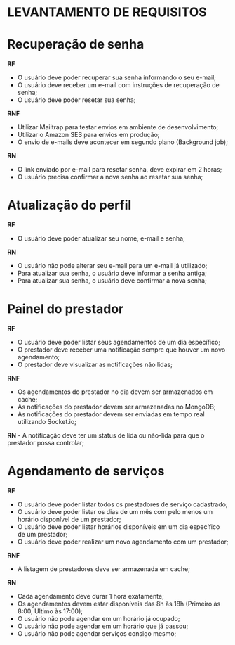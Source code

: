 # LEVANTAMENTO DE REQUISITOS

# Recuperação  de senha

  **RF**
  - O usuário deve poder recuperar sua senha informando o seu e-mail;
  - O usuário deve receber um e-mail com instruções de recuperação de senha;
  - O usuário deve poder resetar sua senha;

  **RNF**
  - Utilizar Mailtrap para testar envios em ambiente de desenvolvimento;
  - Utilizar o Amazon SES para envios em produção;
  - O envio de e-mails deve acontecer em segundo plano (Background job);

  **RN**
  - O link enviado por e-mail para resetar senha, deve expirar em 2 horas;
  - O usuário precisa confirmar a nova senha ao resetar sua senha;

# Atualização do perfil

  **RF**
  - O usuário deve poder atualizar seu nome, e-mail e senha;

  **RN**
  - O usuário não pode alterar seu e-mail para um e-mail já utilizado;
  - Para atualizar sua senha, o usuário deve informar a senha antiga;
  - Para atualizar sua senha, o usuário deve confirmar a nova senha;

# Painel do prestador

  **RF**
  - O usuário deve poder listar seus agendamentos de um dia específico;
  - O prestador deve receber uma notificação sempre que houver um novo agendamento;
  - O prestador deve visualizar as notificações não lidas;

  **RNF**
  - Os agendamentos do prestador no dia devem ser armazenados em cache;
  - As notificações do prestador devem ser armazenadas no MongoDB;
  - As notificações do prestador devem ser enviadas em tempo real utilizando Socket.io;

  **RN**
    - A notificação deve ter um status de lida ou não-lida para que o prestador possa controlar;

# Agendamento de serviços

  **RF**
  - O usuário deve poder listar todos os prestadores de serviço cadastrado;
  - O usuário deve poder listar os dias de um mês com pelo menos um horário disponível de um prestador;
  - O usuário deve poder listar horários disponíveis em um dia específico de um prestador;
  - O usuário deve poder realizar um novo agendamento com um prestador;

  **RNF**
  - A listagem de prestadores deve ser armazenada em cache;

  **RN**
  - Cada agendamento deve durar 1 hora exatamente;
  - Os agendamentos devem estar disponíveis das 8h às 18h (Primeiro às 8:00, Ultimo às 17:00);
  - O usuário não pode agendar em um horário já ocupado;
  - O usuário não pode agendar em um horário que já passou;
  - O usuário não pode agendar serviços consigo mesmo;
